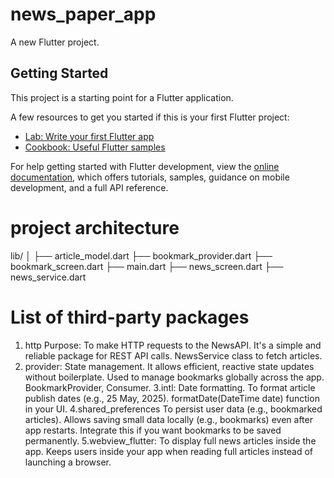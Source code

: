# news_paper_app

A new Flutter project.

## Getting Started

This project is a starting point for a Flutter application.

A few resources to get you started if this is your first Flutter project:

- [Lab: Write your first Flutter app](https://docs.flutter.dev/get-started/codelab)
- [Cookbook: Useful Flutter samples](https://docs.flutter.dev/cookbook)

For help getting started with Flutter development, view the
[online documentation](https://docs.flutter.dev/), which offers tutorials,
samples, guidance on mobile development, and a full API reference.


#  project architecture
lib/
│
├── article_model.dart
├── bookmark_provider.dart
├── bookmark_screen.dart 
├── main.dart 
├── news_screen.dart
├── news_service.dart


# List of third-party packages

1. http
Purpose: To make HTTP requests to the NewsAPI.
 It's a simple and reliable package for REST API calls.
 NewsService class to fetch articles.
2. provider: State management.
 It allows efficient, reactive state updates without boilerplate. Used to manage bookmarks globally across the app.
 BookmarkProvider, Consumer<BookmarkProvider>.
3.intl: Date formatting.
 To format article publish dates (e.g., 25 May, 2025).
 formatDate(DateTime date) function in your UI.
4.shared_preferences
 To persist user data (e.g., bookmarked articles).
Allows saving small data locally (e.g., bookmarks) even after app restarts.
 Integrate this if you want bookmarks to be saved permanently.
5.webview_flutter: To display full news articles inside the app.
 Keeps users inside your app when reading full articles instead of launching a browser.


